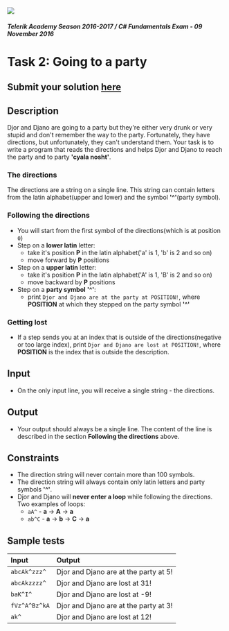 <img src="https://raw.githubusercontent.com/TelerikAcademy/Common/master/logos/telerik-header-logo.png"/>

#### _Telerik Academy Season 2016-2017 / C# Fundamentals Exam - 09 November 2016_

# Task 2: Going to a party

## Submit your solution [here](http://bgcoder.com/Contests/Practice/Index/388#1)

## Description
Djor and Djano are going to a party but they're either very drunk or very stupid and don't remember the way to the party. 
Fortunately, they have directions, but unfortunately, they can't understand them. Your task is to write a program that reads the directions and helps Djor and Djano to reach the party and to party **'cyala nosht'**.

### The directions
The directions are a string on a single line. This string can contain letters from the latin alphabet(upper and lower) and the symbol **'^'**(party symbol).

### Following the directions
- You will start from the first symbol of the directions(which is at position `0`)
- Step on a **lower latin** letter:
    - take it's position **P** in the latin alphabet('a' is 1, 'b' is 2 and so on)
    - move forward by **P** positions
- Step on a **upper latin** letter:
    - take it's position **P** in the latin alphabet('A' is 1, 'B' is 2 and so on)
    - move backward by **P** positions
- Step on a **party symbol** **'^'**:
    - print `Djor and Djano are at the party at POSITION!`, where **POSITION** at which they stepped on the party symbol **'^'**

### Getting lost
- If a step sends you at an index that is outside of the directions(negative or too large index), print `Djor and Djano are lost at POSITION!`, where **POSITION** is the index that is outside the description.

## Input
- On the only input line, you will receive a single string - the directions.

## Output
- Your output should always be a single line. The content of the line is described in the section **Following the directions** above.

## Constraints
- The direction string will never contain more than 100 symbols.
- The direction string will always contain only latin letters and party symbols **'^'**.
- Djor and Djano will **never enter a loop** while following the directions. Two examples of loops:
    - `aA^` - **a** -> **A** -> **a**
    - `ab^C` - **a** -> **b** -> **C** -> **a**

## Sample tests
| Input       | Output                                |
|:------------|:--------------------------------------|
| `abcAk^zzz^`  | Djor and Djano are at the party at 5! |
| `abcAkzzzz^`  | Djor and Djano are lost at 31!        |
| `baK^I^`      | Djor and Djano are lost at -9!        |
| `fVz^A^Bz^kA` | Djor and Djano are at the party at 3! |
| `ak^`         | Djor and Djano are lost at 12!        |
